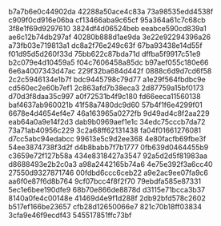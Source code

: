 b7a7b6e0c44902da
42288a50ace4c83a
73a98535edd4538f
c909f0cd916e06ba
cf13466aba9c65cf
95a364a61c7c68cb
3f8e1f69d9297610
3824df4d06524beb
eeabce590cd839a1
ae6c12b74db297af
40280b888d1ae9da
3e22e92294396a26
a73fb03e719813a1
dc8a2f76e249c63f
67ba93438e14d55f
f01d95d5d260f33d
75bb622c87bda71d
dffba5f9917c51e9
b2c079e4d10459a5
f04c7606458a85dc
b97aef055c180e66
6e6a4007343d47ac
229f32ba684d442f
0888c6d9d7cd6f58
2c2c5946134e1b7f
bdc9445798c79d77
a1e29f564fbdbc9e
cd560ec2e60b7ef1
2c863afd7b38eca3
2d87759a15bf0173
d70d3f8daa35c997
a0f72531b4f9c180
fd66eeca11560138
baf4637ab960021b
41f58a7480dc9d60
57b4f1f6e4299f01
6678e4d4654ef4e7
46a163965a0272fb
9d49ad4c8f2aa229
eab64a0a9e14f2d3
dab9b0969aef1e1c
34edc75cccb7da72
73a71ab40956c229
3c2a68ff62131438
fa04f01661276081
d7cc5abc94edabcc
99613e5c9d2ee368
4e80facfb69fbe3f
54ee3874738f3d2f
d4b8babb7f7b1777
0fb639d0464455b9
c3659e72f127b58a
434e8318427a3547
92a5d2d5f81983aa
d8688493e2b2c0a3
a98a2442165b74a6
4e75e392f3a6cc40
27550d9327871746
00fdbd6ccc6ceb22
a9e2ac9ee07fa9c6
aa6f0e87f6d8b764
9cf07bcc4f8f2f70
79ebdfa585e87331
5ec1e6bee190dfe9
68b70e866de8878d
d3115e71bcca3b37
8140a0fe4c00148e
41469d4e9f1d288f
2db92bfd578c2602
b517ef166be23657
cfb28d12650066e7
821c70b18ff03834
3cfa9e46f9ecdf43
545517851ffc73bf

